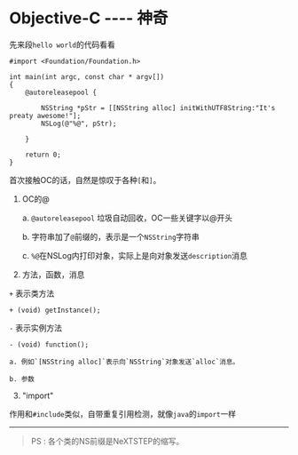 Objective-C ---- 神奇
=====================

先来段`hello world`的代码看看

```objc
#import <Foundation/Foundation.h>

int main(int argc, const char * argv[])
{
    @autoreleasepool {

        NSString *pStr = [[NSString alloc] initWithUTF8String:"It's preaty awesome!"];
        NSLog(@"%@", pStr);

    }

    return 0;
}
```

首次接触OC的话，自然是惊叹于各种`[`和`]`。

1. OC的@

    a. `@autoreleasepool` 垃圾自动回收，OC一些关键字以@开头

    b. 字符串加了`@`前缀的，表示是一个`NSString`字符串

    c. `%@`在NSLog内打印对象，实际上是向对象发送`description`消息

2. 方法，函数，消息

`+` 表示类方法

```objc
+ (void) getInstance();
```

`-` 表示实例方法

```objc
- (void) function();
```

    a. 例如`[NSString alloc]`表示向`NSString`对象发送`alloc`消息。

    b. 参数


3. "import"

作用和`#include`类似，自带重复引用检测，就像`java`的`import`一样


--------------------------------------------

> PS : 各个类的NS前缀是NeXTSTEP的缩写。


